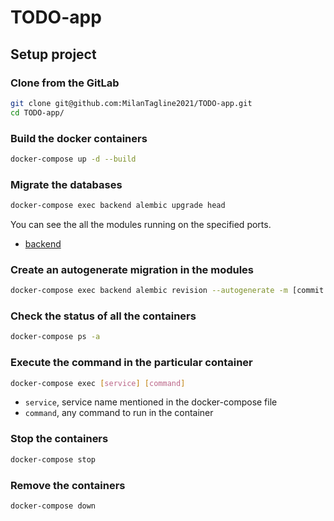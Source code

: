 # TODO-app

## Setup project

### Clone from the GitLab

```sh
git clone git@github.com:MilanTagline2021/TODO-app.git
cd TODO-app/
```

### Build the docker containers

```sh
docker-compose up -d --build
```

### Migrate the databases

```sh
docker-compose exec backend alembic upgrade head
```

You can see the all the modules running on the specified ports.

- [backend](http://0.0.0.0:3000/docs/)


### Create an autogenerate migration in the modules

```sh
docker-compose exec backend alembic revision --autogenerate -m [commit message]
```

### Check the status of all the containers

```sh
docker-compose ps -a
```

### Execute the command in the particular container

```sh
docker-compose exec [service] [command]
```

- `service`, service name mentioned in the docker-compose file
- `command`, any command to run in the container

### Stop the containers

```sh
docker-compose stop
```

### Remove the containers

```sh
docker-compose down
```